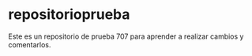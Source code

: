# repositorioprueba
Este es un repositorio de prueba 707 para aprender a realizar cambios y comentarlos.

